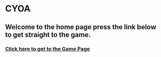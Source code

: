 # CYOA

## Welcome to the home page press the link below to get straight to the game.

### [Click here to get to the Game Page](home.md)
